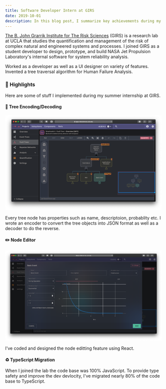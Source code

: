 ```yaml
---
title: Software Developer Intern at GIRS
date: 2019-10-01
description: In this blog post, I summarize key achievements during my time at The B. John Grarrik Institute for The Risk Sciences as a Software Developer intern.
---
```


[The B. John Grarrik Institute for The Risk Sciences](https://www.risksciences.ucla.edu/) (GIRS) is a research lab at UCLA that studies the quantification and management of the risk of complex natural and engineered systems and processes. I joined GIRS as a student developer to design, prototype, and build NASA Jet Propulsion Laboratory's internal software for system reliability analysis.

Worked as a developer as well as a UI designer on variety of features. Invented a tree traversal algorithm for Human Failure Analysis.

### 🌟 Highlights

Here are some of stuff I implemented during my summer internship at GIRS.

#### 🌲 Tree Encoding/Decoding

![tree](./risksciences-tree.png)

Every tree node has properties such as name, descriptoion, probablity etc. I wrote an encoder to convert the tree objects into JSON format as well as a decoder to do the reverse.

#### ✏️ Node Editor

![editor](./risksciences-editor.png)

I've coded and designed the node editting feature using React.

#### ♻️ TypeScript Migration

When I joined the lab the code base was 100% JavaScript. To provide type safety and improve the dev devlocity, I've migrated nearly 80% of the code base to TypeScript.